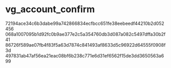 # vg_account_confirm
72194ace34c6b3dabe99a742866834ecfbcc651fe38eebeedf44210b2d052456
068a1007095b1d92fc0b9ae377e2c5a354760db3d087a082c5497dffa30b2f41
86726f589ae07fb4f83f5a63d7874c841493af8633d5c96922d64555f0908f3d
497831ab47af56ea21eac08bf6b238c771e6d31ef6562f15de3dd3650563a699
